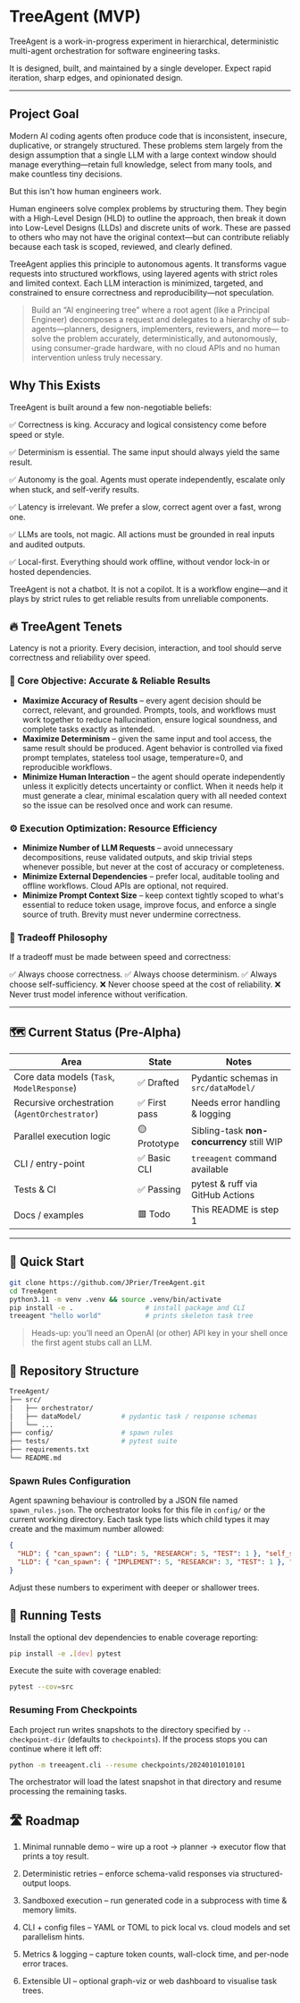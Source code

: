 # TreeAgent (MVP)

TreeAgent is a work-in-progress experiment in hierarchical, deterministic multi-agent orchestration for software engineering tasks.

It is designed, built, and maintained by a single developer. Expect rapid iteration, sharp edges, and opinionated design.

---

## Project Goal

Modern AI coding agents often produce code that is inconsistent, insecure, duplicative, or strangely structured. These problems stem largely from the design assumption that a single LLM with a large context window should manage everything—retain full knowledge, select from many tools, and make countless tiny decisions.

But this isn't how human engineers work.

Human engineers solve complex problems by structuring them. They begin with a High-Level Design (HLD) to outline the approach, then break it down into Low-Level Designs (LLDs) and discrete units of work. These are passed to others who may not have the original context—but can contribute reliably because each task is scoped, reviewed, and clearly defined.

TreeAgent applies this principle to autonomous agents. It transforms vague requests into structured workflows, using layered agents with strict roles and limited context. Each LLM interaction is minimized, targeted, and constrained to ensure correctness and reproducibility—not speculation.

> Build an “AI engineering tree” where a root agent (like a Principal Engineer) decomposes a request and delegates to a hierarchy of sub-agents—planners, designers, implementers, reviewers, and more— to solve the problem accurately, deterministically, and autonomously, using consumer-grade hardware, with no cloud APIs and no human intervention unless truly necessary.

## Why This Exists

TreeAgent is built around a few non-negotiable beliefs:

✅ Correctness is king. Accuracy and logical consistency come before speed or style.

✅ Determinism is essential. The same input should always yield the same result.

✅ Autonomy is the goal. Agents must operate independently, escalate only when stuck, and self-verify results.

✅ Latency is irrelevant. We prefer a slow, correct agent over a fast, wrong one.

✅ LLMs are tools, not magic. All actions must be grounded in real inputs and audited outputs.

✅ Local-first. Everything should work offline, without vendor lock-in or hosted dependencies.

TreeAgent is not a chatbot. It is not a copilot. It is a workflow engine—and it plays by strict rules to get reliable results from unreliable components.

## 🔥 TreeAgent Tenets

Latency is not a priority. Every decision, interaction, and tool should serve correctness and reliability over speed.

### 🧠 Core Objective: Accurate & Reliable Results
- **Maximize Accuracy of Results** – every agent decision should be correct, relevant, and grounded. Prompts, tools, and workflows must work together to reduce hallucination, ensure logical soundness, and complete tasks exactly as intended.
- **Maximize Determinism** – given the same input and tool access, the same result should be produced. Agent behavior is controlled via fixed prompt templates, stateless tool usage, temperature=0, and reproducible workflows.
- **Minimize Human Interaction** – the agent should operate independently unless it explicitly detects uncertainty or conflict. When it needs help it must generate a clear, minimal escalation query with all needed context so the issue can be resolved once and work can resume.

### ⚙️ Execution Optimization: Resource Efficiency
- **Minimize Number of LLM Requests** – avoid unnecessary decompositions, reuse validated outputs, and skip trivial steps whenever possible, but never at the cost of accuracy or completeness.
- **Minimize External Dependencies** – prefer local, auditable tooling and offline workflows. Cloud APIs are optional, not required.
- **Minimize Prompt Context Size** – keep context tightly scoped to what's essential to reduce token usage, improve focus, and enforce a single source of truth. Brevity must never undermine correctness.

### 🧭 Tradeoff Philosophy
If a tradeoff must be made between speed and correctness:

✅ Always choose correctness.
✅ Always choose determinism.
✅ Always choose self-sufficiency.
❌ Never choose speed at the cost of reliability.
❌ Never trust model inference without verification.

---

## 🗺️ Current Status (Pre-Alpha)

| Area            | State | Notes |
|-----------------|-------|-------|
| Core data models (`Task`, `ModelResponse`) | ✅ Drafted | Pydantic schemas in `src/dataModel/` |
| Recursive orchestration (`AgentOrchestrator`)           | ✅ First pass | Needs error handling & logging |
| Parallel execution logic                                | 🟡 Prototype | Sibling-task **non-concurrency** still WIP |
| CLI / entry-point                                      | ✅ Basic CLI | `treeagent` command available |
| Tests & CI                                             | ✅ Passing | pytest & ruff via GitHub Actions |
| Docs / examples                                        | 🟥 Todo | This README is step 1 |

---

## 🚀 Quick Start

```bash
git clone https://github.com/JPrier/TreeAgent.git
cd TreeAgent
python3.11 -m venv .venv && source .venv/bin/activate
pip install -e .                  # install package and CLI
treeagent "hello world"           # prints skeleton task tree
```

> Heads-up: you’ll need an OpenAI (or other) API key in your shell once the first agent stubs call an LLM.


## 🧮 Repository Structure
```bash
TreeAgent/
├── src/
│   ├── orchestrator/
│   ├── dataModel/          # pydantic task / response schemas
│   └── ...
├── config/                 # spawn rules
├── tests/                  # pytest suite
├── requirements.txt
└── README.md
```

### Spawn Rules Configuration

Agent spawning behaviour is controlled by a JSON file named
`spawn_rules.json`. The orchestrator looks for this file in `config/` or the
current working directory. Each task type lists which child types it may
create and the maximum number allowed:

```json
{
  "HLD": { "can_spawn": { "LLD": 5, "RESEARCH": 5, "TEST": 1 }, "self_spawn": false },
  "LLD": { "can_spawn": { "IMPLEMENT": 5, "RESEARCH": 3, "TEST": 1 }, "self_spawn": false }
}
```

Adjust these numbers to experiment with deeper or shallower trees.

## 🧪 Running Tests

Install the optional dev dependencies to enable coverage reporting:

```bash
pip install -e .[dev] pytest
```

Execute the suite with coverage enabled:

```bash
pytest --cov=src
```

### Resuming From Checkpoints

Each project run writes snapshots to the directory specified by
`--checkpoint-dir` (defaults to `checkpoints`). If the process stops you can
continue where it left off:

```bash
python -m treeagent.cli --resume checkpoints/20240101010101
```

The orchestrator will load the latest snapshot in that directory and resume
processing the remaining tasks.

## 🛣️ Roadmap
1. Minimal runnable demo – wire up a root → planner → executor flow that prints a toy result.

2. Deterministic retries – enforce schema-valid responses via structured-output loops.

3. Sandboxed execution – run generated code in a subprocess with time & memory limits.

4. CLI + config files – YAML or TOML to pick local vs. cloud models and set parallelism hints.

5. Metrics & logging – capture token counts, wall-clock time, and per-node error traces.

6. Extensible UI – optional graph-viz or web dashboard to visualise task trees.
